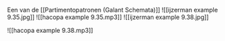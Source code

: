 Een van de [[Partimentopatronen (Galant Schemata)]]
![[ijzerman example 9.35.jpg]]
![[hacopa example 9.35.mp3]]
![[ijzerman example 9.38.jpg]]

![[hacopa example 9.38.mp3]]